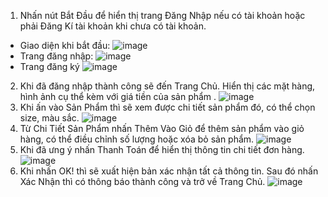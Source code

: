 1. Nhấn nút Bắt Đầu để hiển thị trang Đăng Nhập nếu có tài khoản hoặc phải Đăng Kí tài khoản khi chưa có tài khoản.
- Giao diện khi bắt đầu: ![image](https://github.com/user-attachments/assets/01914ca8-1322-4769-9a81-edb6cd176cc5)
- Trang đăng nhập: ![image](https://github.com/user-attachments/assets/d1268f99-2ffa-47b5-a375-30e930c7b627)
- Trang đăng ký ![image](https://github.com/user-attachments/assets/890a5c09-c19b-4761-9c91-78d60ae07ec4)
2. Khi đã đăng nhập thành công sẽ đến Trang Chủ. Hiển thị các mặt hàng, hình ảnh cụ thể kèm với giá tiền của sản phẩm . ![image](https://github.com/user-attachments/assets/f748635e-7285-492e-8792-d7e5947fb005)
3. Khi ấn vào Sản Phẩm thì sẽ xem được chi tiết sản phẩm đó, có thể chọn size, màu sắc. ![image](https://github.com/user-attachments/assets/9608156a-8635-43af-84b5-8317ff3be632)
4. Từ Chi Tiết Sản Phẩm nhấn Thêm Vào Giỏ để thêm sản phẩm vào giỏ hàng, có thể điều chỉnh số lượng hoặc xóa bỏ sản phẩm. ![image](https://github.com/user-attachments/assets/101e24f4-bf98-4e2c-86fa-ac58de4efcce)
5. Khi đã ưng ý nhấn Thanh Toán để hiển thị thông tin chi tiết đơn hàng. ![image](https://github.com/user-attachments/assets/8b90dae9-66e6-44ba-8614-dc0552fdbbe8)
6. Khi nhấn OK! thì sẽ xuất hiện bản xác nhận tất cả thông tin. Sau đó nhấn Xác Nhận thì có thông báo thành công và trở về Trang Chủ. ![image](https://github.com/user-attachments/assets/25eabb6e-8a0c-458c-9895-c086683f56fa)



